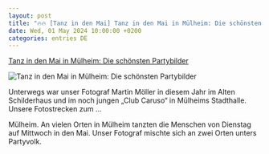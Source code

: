 ```yaml
---
layout: post
title: "🔥🔥 [Tanz in den Mai] Tanz in den Mai in Mülheim: Die schönsten Partybilder"
date: Wed, 01 May 2024 10:00:00 +0200
categories: entries DE
---
```

[Tanz in den Mai in Mülheim: Die schönsten Partybilder](https://www.waz.de/staedte/muelheim/article242224384/Tanz-in-den-Mai-in-Muelheim-Die-schoensten-Partybilder.html)

![Tanz in den Mai in Mülheim: Die schönsten Partybilder](https://img.sparknews.funkemedien.de/242224382/242224382_1714555864_v16_9_1600.jpeg)

Unterwegs war unser Fotograf Martin Möller in diesem Jahr im Alten Schilderhaus und im noch jungen „Club Caruso“ in Mülheims Stadthalle. Unsere Fotostrecken zum ...

Mülheim. An vielen Orten in Mülheim tanzten die Menschen von Dienstag auf Mittwoch in den Mai. Unser Fotograf mischte sich an zwei Orten unters Partyvolk.

